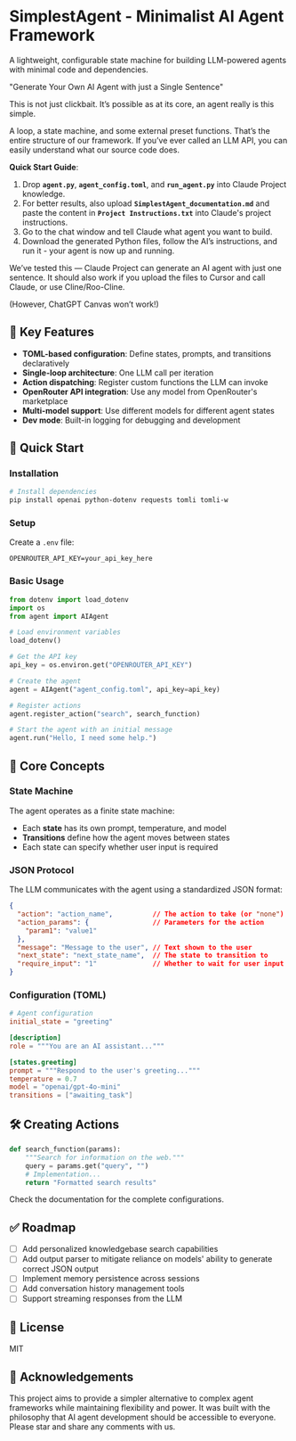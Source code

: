 # SimplestAgent - Minimalist AI Agent Framework

A lightweight, configurable state machine for building LLM-powered agents with minimal code and dependencies.

"Generate Your Own AI Agent with just a Single Sentence"  

This is not just clickbait. It’s possible as at its core, an agent really is this simple.

A loop, a state machine, and some external preset functions. That’s the entire structure of our framework. If you’ve ever called an LLM API, you can easily understand what our source code does.   

**Quick Start Guide**: 
1. Drop **`agent.py`**, **`agent_config.toml`**, and **`run_agent.py`** into Claude Project knowledge.  
2. For better results, also upload **`SimplestAgent_documentation.md`** and paste the content in **`Project Instructions.txt`** into Claude's project instructions.  
3. Go to the chat window and tell Claude what agent you want to build.  
4. Download the generated Python files, follow the AI’s instructions, and run it - your agent is now up and running.

We’ve tested this — Claude Project can generate an AI agent with just one sentence. It should also work if you upload the files to Cursor and call Claude, or use Cline/Roo-Cline. 

(However, ChatGPT Canvas won’t work!)

## 🌟 Key Features

- **TOML-based configuration**: Define states, prompts, and transitions declaratively
- **Single-loop architecture**: One LLM call per iteration
- **Action dispatching**: Register custom functions the LLM can invoke
- **OpenRouter API integration**: Use any model from OpenRouter's marketplace
- **Multi-model support**: Use different models for different agent states
- **Dev mode**: Built-in logging for debugging and development

## 🚀 Quick Start

### Installation

```bash
# Install dependencies
pip install openai python-dotenv requests tomli tomli-w
```

### Setup

Create a `.env` file:
```
OPENROUTER_API_KEY=your_api_key_here
```

### Basic Usage

```python
from dotenv import load_dotenv
import os
from agent import AIAgent

# Load environment variables
load_dotenv()

# Get the API key
api_key = os.environ.get("OPENROUTER_API_KEY")

# Create the agent
agent = AIAgent("agent_config.toml", api_key=api_key)

# Register actions
agent.register_action("search", search_function)

# Start the agent with an initial message
agent.run("Hello, I need some help.")
```

## 🧩 Core Concepts

### State Machine

The agent operates as a finite state machine:
- Each **state** has its own prompt, temperature, and model
- **Transitions** define how the agent moves between states
- Each state can specify whether user input is required

### JSON Protocol

The LLM communicates with the agent using a standardized JSON format:

```json
{
  "action": "action_name",          // The action to take (or "none")
  "action_params": {                // Parameters for the action
    "param1": "value1"
  },
  "message": "Message to the user", // Text shown to the user
  "next_state": "next_state_name",  // The state to transition to
  "require_input": "1"              // Whether to wait for user input
}
```

### Configuration (TOML)

```toml
# Agent configuration
initial_state = "greeting"

[description]
role = """You are an AI assistant..."""

[states.greeting]
prompt = """Respond to the user's greeting..."""
temperature = 0.7
model = "openai/gpt-4o-mini"
transitions = ["awaiting_task"]
```

## 🛠️ Creating Actions

```python
def search_function(params):
    """Search for information on the web."""
    query = params.get("query", "")
    # Implementation...
    return "Formatted search results"
```

Check the documentation for the complete configurations.

## ✅ Roadmap

- [ ] Add personalized knowledgebase search capabilities
- [ ] Add output parser to mitigate reliance on models' ability to generate correct JSON output
- [ ] Implement memory persistence across sessions
- [ ] Add conversation history management tools
- [ ] Support streaming responses from the LLM

## 📝 License

MIT

## 🙏 Acknowledgements

This project aims to provide a simpler alternative to complex agent frameworks while maintaining flexibility and power. It was built with the philosophy that AI agent development should be accessible to everyone. Please star and share any comments with us.